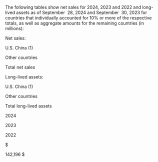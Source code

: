 The  following  tables  show  net  sales  for  2024,  2023  and  2022  and  long-lived  assets  as  of  September  28,  2024  and
September  30,  2023  for  countries  that  individually  accounted  for  10%  or  more  of  the  respective  totals,  as  well  as  aggregate
amounts for the remaining countries (in millions):

Net sales:

U.S.
China (1)

Other countries

Total net sales

Long-lived assets:

U.S.
China (1)

Other countries

Total long-lived assets

2024

2023

2022

$

142,196  $